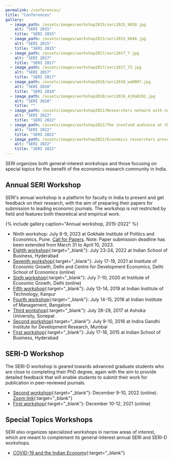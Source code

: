 ```yaml
---
permalink: /conferences/
title: "Conferences"
gallery:
  - image_path: /assets/images/workshop2015/seri2015_9010.jpg
    alt: "SERI 2015"
    title: "SERI 2015"
  - image_path: /assets/images/workshop2015/seri2015_9048.jpg
    alt: "SERI 2015"
    title: "SERI 2015"
  - image_path: /assets/images/workshop2017/seri2017_7.jpg
    alt: "SERI 2017"
    title: "SERI 2017"
  - image_path: /assets/images/workshop2017/seri2017_73.jpg
    alt: "SERI 2017"
    title: "SERI 2017"
  - image_path: /assets/images/workshop2018/seri2018_wa0007.jpg
    alt: "SERI 2018"
    title: "SERI 2018"
  - image_path: /assets/images/workshop2018/seri2018_4j0a0202.jpg
    alt: "SERI 2018"
    title: ""
  - image_path: /assets/images/workshop2022/Researchers network with new and past colleagues.jpg
    alt: "SERI 2022"
    title: "SERI 2022"
  - image_path: /assets/images/workshop2022/The involved audience at the SERI workshop.jpg
    alt: "SERI 2022"
    title: "SERI 2022"
  - image_path: /assets/images/workshop2022/Economics researchers present their papers at the two-day SERI, 2022 workshop .jpg
    alt: "SERI 2022"
    title: "SERI 2022"
---
```


SERI organizes both general-interest workshops and those focusing on special topics for the benefit of the economics research community in India.

## Annual SERI Workshop

SERI's annual workshop is a platform for faculty in India to present and get feedback on their research, with the aim of preparing their papers for submission to leading economic journals. The workshop is not restricted by field and features both theoretical and empirical work. 

{% include gallery caption="Annual workshop, 2015-2022" %}

* Ninth workshop: July 8-9, 2023 at Gokhale Institute of Politics and Economics, Pune. [Call for Papers](/conferences/workshop-2023-call-for-papers.pdf). Note: Paper submission deadline has been extended from March 31 to April 10, 2023.
* [Eighth workshop](/conferences/workshop-2022.pdf){:target="_blank"}: July 23-24, 2022 at Indian School of Business, Hyderabad  
* [Seventh workshop](/conferences/workshop-2021.pdf){:target="_blank"}: July 17-19, 2021 at Institute of Economic Growth, Delhi and Centre for Development Economics, Delhi School of Economics (online)  
* [Sixth workshop](/conferences/workshop-2020.pdf){:target="_blank"}: July 7-10, 2020 at Institute of Economic Growth, Delhi (online)  
* [Fifth workshop](/conferences/workshop-2019.pdf){:target="_blank"}: July 13-14, 2019 at Indian Institute of Technology, Kanpur  
* [Fourth workshop](/conferences/workshop-2018.pdf){:target="_blank"}: July 14-15, 2018 at Indian Institute of Management, Bangalore  
* [Third workshop](/conferences/workshop-2017.pdf){:target="_blank"}: July 28-29, 2017 at Ashoka University, Sonepat  
* [Second workshop](/conferences/workshop-2016.pdf){:target="_blank"}: July 9-10, 2016 at Indira Gandhi Institute for Development Research, Mumbai  
* [First workshop](/conferences/workshop-2015.pdf){:target="_blank"}: July 17-18, 2015 at Indian School of Business, Hyderabad  

## SERI-D Workshop

The SERI-D workshop is geared towards advanced graduate students who are close to completing their PhD degree, again with the aim to provide detailed feedback that will enable students to submit their work for publication in peer-reviewed journals.  

* [Second workshop](/conferences/seri-d-2022.pdf){:target="_blank"}: December 9-10, 2022 (online). [Zoom link](https://iitb-ac-in.zoom.us/meeting/register/tJMsdeGvqj0oGtE7UVqEsKTG_iegnRN2YUcE){:target="_blank"}
* [First workshop](/conferences/seri-d-2021.pdf){:target="_blank"}: December 10-12, 2021 (online)

## Special Topics Workshops

SERI also organizes specialized workshops in narrow areas of interest, which are meant to complement its general-interest annual SERI and SERI-D workshops.   

* [COVID-19 and the Indian Economy](/conferences/covid-2020.pdf){:target="_blank"}  
